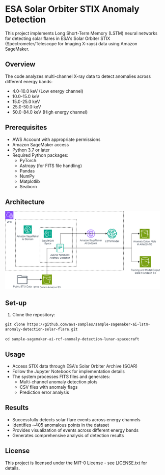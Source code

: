 # ESA Solar Orbiter STIX Anomaly Detection

This project implements Long Short-Term Memory (LSTM) neural networks for detecting solar flares in ESA's Solar Orbiter STIX (Spectrometer/Telescope for Imaging X-rays) data using Amazon SageMaker.

## Overview
The code analyzes multi-channel X-ray data to detect anomalies across different energy bands:
- 4.0-10.0 keV (Low energy channel)
- 10.0-15.0 keV
- 15.0-25.0 keV
- 25.0-50.0 keV
- 50.0-84.0 keV (High energy channel)

## Prerequisites
- AWS Account with appropriate permissions
- Amazon SageMaker access
- Python 3.7 or later
- Required Python packages:
  - PyTorch
  - Astropy (for FITS file handling)
  - Pandas
  - NumPy
  - Matplotlib
  - Seaborn

## Architecture
![ESA Solar Orbiter Architecture](ESA%20SolOrb%20arch.png)

## Set-up
1. Clone the repository:
```
git clone https://github.com/aws-samples/sample-sagemaker-ai-lstm-anomaly-detection-solar-flare.git

cd sample-sagemaker-ai-rcf-anomaly-detection-lunar-spacecraft
```

## Usage
- Access STIX data through ESA's Solar Orbiter Archive (SOAR)
- Follow the Jupyter Notebook for implementation details
- The system processes FITS files and generates:
  - Multi-channel anomaly detection plots
  - CSV files with anomaly flags
  - Prediction error analysis

## Results
- Successfully detects solar flare events across energy channels
- Identifies ~405 anomalous points in the dataset
- Provides visualization of events across different energy bands
- Generates comprehensive analysis of detection results

## License

This project is licensed under the MIT-0 License - see LICENSE.txt for details.
